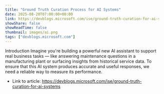 ```yaml
---
title: "Ground Truth Curation Process for AI Systems"
date: 2025-08-20T07:00:00+00:00
link: https://devblogs.microsoft.com/ise/ground-truth-curation-for-ai-systems
showShare: false
showReadTime: false
thumbnail: images/ai.png
tags: ["devblogs.microsoft.com"]
---
```

Introduction Imagine you're building a powerful new AI assistant to support real business tasks — like answering maintenance questions in a manufacturing plant or surfacing insights from historical service data. To ensure that this AI system produces accurate and useful responses, we need a reliable way to measure its performance.

- Link to article: https://devblogs.microsoft.com/ise/ground-truth-curation-for-ai-systems